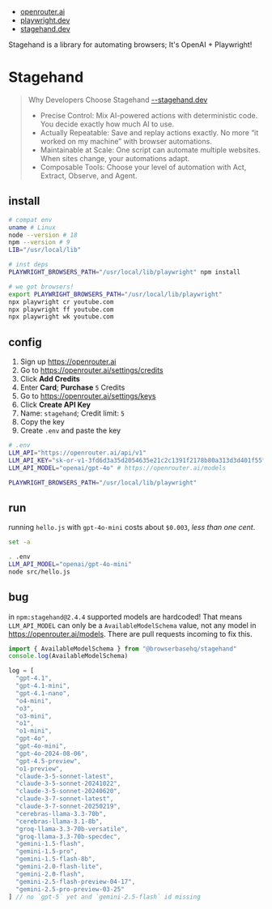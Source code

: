 - [openrouter.ai](https://openrouter.ai)
- [playwright.dev](https://playwright.dev)
- [stagehand.dev](https://www.stagehand.dev)

Stagehand is a library for automating browsers; It's OpenAI + Playwright!

# Stagehand

> Why Developers Choose Stagehand [--stagehand.dev](https://docs.stagehand.dev/first-steps/introduction#why-developers-choose-stagehand)
>
> - Precise Control: Mix AI-powered actions with deterministic code. You decide exactly how much AI to use.
> - Actually Repeatable: Save and replay actions exactly. No more “it worked on my machine” with browser automations.
> - Maintainable at Scale: One script can automate multiple websites. When sites change, your automations adapt.
> - Composable Tools: Choose your level of automation with Act, Extract, Observe, and Agent.

## install

```sh
# compat env
uname # Linux
node --version # 18
npm --version # 9
LIB="/usr/local/lib"

# inst deps
PLAYWRIGHT_BROWSERS_PATH="/usr/local/lib/playwright" npm install
```

```sh
# we got browsers!
export PLAYWRIGHT_BROWSERS_PATH="/usr/local/lib/playwright"
npx playwright cr youtube.com
npx playwright ff youtube.com
npx playwright wk youtube.com
```

## config

1. Sign up https://openrouter.ai
2. Go to https://openrouter.ai/settings/credits
3. Click **Add Credits**
4. Enter **Card**; **Purchase** `5` Credits
5. Go to https://openrouter.ai/settings/keys
6. Click **Create API Key**
7. Name: `stagehand`; Credit limit: `5`
8. Copy the key
9. Create `.env` and paste the key

```sh
# .env
LLM_API="https://openrouter.ai/api/v1"
LLM_API_KEY="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"
LLM_API_MODEL="openai/gpt-4o" # https://openrouter.ai/models

PLAYWRIGHT_BROWSERS_PATH="/usr/local/lib/playwright"
```

## run

running `hello.js` with `gpt-4o-mini` costs about `$0.003`, _less than one cent_.

```sh
set -a

. .env
LLM_API_MODEL="openai/gpt-4o-mini"
node src/hello.js
```

## bug

in `npm:stagehand@2.4.4` supported models are hardcoded! That means `LLM_API_MODEL` can only be a `AvailableModelSchema` value, not any model in https://openrouter.ai/models. There are pull requests incoming to fix this.

```js
import { AvailableModelSchema } from "@browserbasehq/stagehand"
console.log(AvailableModelSchema)

log = [
  "gpt-4.1",
  "gpt-4.1-mini",
  "gpt-4.1-nano",
  "o4-mini",
  "o3",
  "o3-mini",
  "o1",
  "o1-mini",
  "gpt-4o",
  "gpt-4o-mini",
  "gpt-4o-2024-08-06",
  "gpt-4.5-preview",
  "o1-preview",
  "claude-3-5-sonnet-latest",
  "claude-3-5-sonnet-20241022",
  "claude-3-5-sonnet-20240620",
  "claude-3-7-sonnet-latest",
  "claude-3-7-sonnet-20250219",
  "cerebras-llama-3.3-70b",
  "cerebras-llama-3.1-8b",
  "groq-llama-3.3-70b-versatile",
  "groq-llama-3.3-70b-specdec",
  "gemini-1.5-flash",
  "gemini-1.5-pro",
  "gemini-1.5-flash-8b",
  "gemini-2.0-flash-lite",
  "gemini-2.0-flash",
  "gemini-2.5-flash-preview-04-17",
  "gemini-2.5-pro-preview-03-25"
] // no `gpt-5` yet and `gemini-2.5-flash` id missing
```
